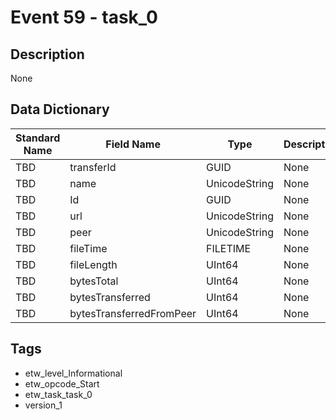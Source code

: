# Event 59 - task_0

## Description
None

## Data Dictionary
|Standard Name|Field Name|Type|Description|Sample Value|
|---|---|---|---|---|
|TBD|transferId|GUID|None|`None`|
|TBD|name|UnicodeString|None|`None`|
|TBD|Id|GUID|None|`None`|
|TBD|url|UnicodeString|None|`None`|
|TBD|peer|UnicodeString|None|`None`|
|TBD|fileTime|FILETIME|None|`None`|
|TBD|fileLength|UInt64|None|`None`|
|TBD|bytesTotal|UInt64|None|`None`|
|TBD|bytesTransferred|UInt64|None|`None`|
|TBD|bytesTransferredFromPeer|UInt64|None|`None`|

## Tags
* etw_level_Informational
* etw_opcode_Start
* etw_task_task_0
* version_1